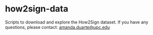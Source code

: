 # how2sign-data
Scripts to download and explore the How2Sign dataset. If you have any questions, please contact: amanda.duarte@upc.edu

